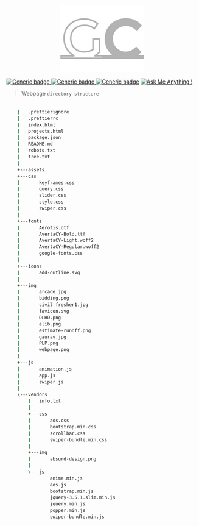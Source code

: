<p align="center">
  <img src="https://github.com/gaurav-chaurasia/gaurav-chaurasia.github.io/blob/master/img/favicon.svg?raw=true" alt="Sublime's custom image"/>

  [![Generic badge](https://img.shields.io/badge/language-html-green.svg) ![Generic badge](https://img.shields.io/badge/language-css-blue.svg) ![Generic badge](https://img.shields.io/badge/language-js-yellow.svg)](https://github.com/gaurav-chaurasia/)  [![Ask Me Anything !](https://img.shields.io/badge/Ask%20me-anything-1abc9c.svg)](https://gaurav-chaurasia.github.io/)   

</p>


> Webpage `directory structure` 
```bash

    |   .prettierignore
    |   .prettierrc
    |   index.html
    |   projects.html
    |   package.json
    |   README.md
    |   robots.txt
    |   tree.txt
    |   
    +---assets
    +---css
    |       keyframes.css
    |       query.css
    |       slider.css
    |       style.css
    |       swiper.css
    |       
    +---fonts
    |       Aerotis.otf
    |       AvertaCY-Bold.ttf
    |       AvertaCY-Light.woff2
    |       AvertaCY-Regular.woff2
    |       google-fonts.css
    |       
    +---icons
    |       add-outline.svg
    |       
    +---img
    |       arcade.jpg
    |       bidding.png
    |       civil fresher1.jpg
    |       favicon.svg
    |       DLHD.png
    |       elib.png
    |       estimate-runoff.png
    |       gaurav.jpg
    |       PLP.png
    |       webpage.png
    |       
    +---js
    |       animation.js
    |       app.js
    |       swiper.js
    |       
    \---vendors
        |   info.txt
        |   
        +---css
        |       aos.css
        |       bootstrap.min.css
        |       scrollbar.css
        |       swiper-bundle.min.css
        |
        +---img
        |       absurd-design.png
        |       
        \---js
                anime.min.js
                aos.js
                bootstrap.min.js
                jquery-3.5.1.slim.min.js
                jquery.min.js
                popper.min.js
                swiper-bundle.min.js
                
```
